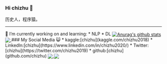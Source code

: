 ### Hi chizhu 👋
历史人，程序猿。
<hr>
🔭 I’m currently working on and learning:
 * NLP
 * DL
 
 
<a href="https://github.com/chizhu">
  <img align="center" src="https://github-readme-stats-teal.vercel.app/api?username=chizhu&show_icons=truet&include_all_commits=True&hide=contribs" alt="Anurag's github stats" />
</a>

<a href="https://github.com/chizhu">
  <!-- Change the `github-readme-stats.anuraghazra1.vercel.app` to `github-readme-stats.vercel.app`  -->
  <img align="center" src="https://github-readme-stats-teal.vercel.app/api/top-langs/?username=chizhu&layout=compact" />
</a>
### My Social Media 😺
* kaggle:[chizhu](kaggle.com/chizhu2018)
* Linkedln:[chizhu](https://www.linkedin.com/in/chizhu2020/)
* Twitter:[chizhu](https://twitter.com/chizhu2019)
* github:[chizhu](github.com/chizhu)


<a href="https://github.com/chizhu/KGQA_HLM">
  <img align="center" src="https://github-readme-stats-teal.vercel.app/api/pin/?username=chizhu&repo=KGQA_HLM&theme=tokyonight" />
</a>

<a href="https://github.com/chizhu/yiguan_sex_age_predict_1st_solution">
  <img align="center" src="https://github-readme-stats-teal.vercel.app/api/pin/?username=chizhu&repo=yiguan_sex_age_predict_1st_solution&theme=tokyonight" />
</a>



<!--
**chizhu/chizhu** is a ✨ _special_ ✨ repository because its `README.md` (this file) appears on your GitHub profile.

Here are some ideas to get you started:

- 🔭 I’m currently working on ...
- 🌱 I’m currently learning ...
- 👯 I’m looking to collaborate on ...
- 🤔 I’m looking for help with ...
- 💬 Ask me about ...
- 📫 How to reach me: ...
- 😄 Pronouns: ...
- ⚡ Fun fact: ...
-->
